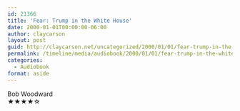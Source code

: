```yaml
---
id: 21366
title: 'Fear: Trump in the White House'
date: 2000-01-01T00:00:00-06:00
author: claycarson
layout: post
guid: http://claycarson.net/uncategorized/2000/01/01/fear-trump-in-the-white-house/
permalink: /timeline/media/audiobook/2000/01/01/fear-trump-in-the-white-house/
categories:
  - Audiobook
format: aside
---
```

<div class="media-details"></div>

<div class="media-creator">Bob Woodward</div>

<div class="media-rating">★★★★☆</div>